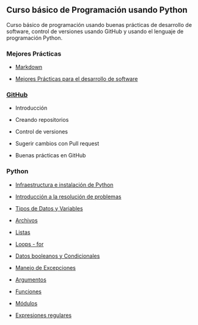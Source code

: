 ## Curso básico de Programación usando Python

Curso básico de programación usando buenas prácticas de desarrollo de software, control de versiones usando GitHub y usando el lenguaje de programación Python.

### Mejores Prácticas

* [Markdown](https://lcg-cursos.github.io/material/pythonI/markdown/markdown.html)

* [Mejores Prácticas para el desarrollo de software](https://lcg-cursos.github.io/material/pythonI/mejorespracticas/DesarrolloSoftware_v1.0.html)

### [GitHub](https://lcg-cursos.github.io/material/pythonI/git/git.html)

* Introducción

* Creando repositorios

* Control de versiones

* Sugerir cambios con Pull request

* Buenas prácticas en GitHub

### Python

* [Infraestructura e instalación de Python](https://lcg-cursos.github.io/material/pythonI/python/1-IntroPython.html)

* [Introducción a la resolución de problemas](https://lcg-cursos.github.io/material/pythonI/python/)

* [Tipos de Datos y Variables](https://lcg-cursos.github.io/material/pythonI/python/2-Strings.html)

* [Archivos](https://lcg-cursos.github.io/material/pythonI/python/3-LecturaArchivos.html)

* [Listas](https://lcg-cursos.github.io/material/pythonI/python/4-Listas.html)

* [Loops - for](https://lcg-cursos.github.io/material/pythonI/python/5-Loops.html)

* [Datos booleanos y Condicionales](https://lcg-cursos.github.io/material/pythonI/python/6-Condicionales.html)

* [Manejo de Excepciones](https://lcg-cursos.github.io/material/pythonI/python/7-ManejoErrores.html)

* [Argumentos](https://lcg-cursos.github.io/material/pythonI/python/8-Argumentos.html)

* [Funciones](https://lcg-cursos.github.io/material/pythonI/python/9-Funciones.html)

* [Módulos](https://lcg-cursos.github.io/material/pythonI/python/10-Modulos.html)

* [Expresiones regulares](https://lcg-cursos.github.io/material/pythonI/python/11-Regexp.html)




